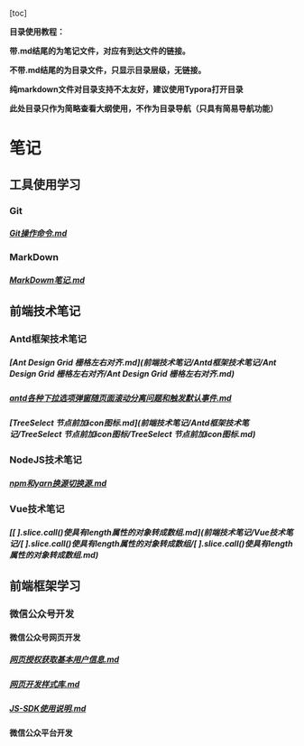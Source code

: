 [toc]

**目录使用教程：**

**带.md结尾的为笔记文件，对应有到达文件的链接。**

**不带.md结尾的为目录文件，只显示目录层级，无链接。**

**纯markdown文件对目录支持不太友好，建议使用Typora打开目录**  

**此处目录只作为简略查看大纲使用，不作为目录导航（只具有简易导航功能）**





# 笔记

## 工具使用学习

### Git

##### [Git操作命令.md](工具使用学习/Git/Git操作命令/Git操作命令.md)



### MarkDown

##### [MarkDowm笔记.md](工具使用学习/MarkDown/SUMMARY.md)



## 前端技术笔记

### Antd框架技术笔记

##### [Ant Design Grid 栅格左右对齐.md](前端技术笔记/Antd框架技术笔记/Ant Design Grid 栅格左右对齐/Ant Design Grid 栅格左右对齐.md)

##### [antd各种下拉选项弹窗随页面滚动分离问题和触发默认事件.md](前端技术笔记/Antd框架技术笔记/antd各种下拉选项弹窗随页面滚动分离问题和触发默认事件/antd各种下拉选项弹窗随页面滚动分离问题和触发默认事件.md)

##### [TreeSelect 节点前加icon图标.md](前端技术笔记/Antd框架技术笔记/TreeSelect 节点前加icon图标/TreeSelect 节点前加icon图标.md)



### NodeJS技术笔记

##### [npm和yarn换源切换源.md](前端技术笔记/NodeJS技术笔记/npm和yarn换源切换源/npm和yarn换源切换源.md)



### Vue技术笔记

##### [[ ].slice.call()使具有length属性的对象转成数组.md](前端技术笔记/Vue技术笔记/[ ].slice.call()使具有length属性的对象转成数组/[ ].slice.call()使具有length属性的对象转成数组.md)

## 前端框架学习

### 微信公众号开发



#### 微信公众号网页开发

##### [网页授权获取基本用户信息.md](前端框架学习/微信公众号开发/微信公众号网页开发/网页授权获取基本用户信息/网页授权获取基本用户信息.md)

##### [网页开发样式库.md](前端框架学习/微信公众号开发/微信公众号网页开发/网页开发样式库/网页开发样式库.md)

##### [JS-SDK使用说明.md](前端框架学习/微信公众号开发/微信公众号网页开发/JS-SDK使用说明/JS-SDK使用说明.md)



#### 微信公众平台开发


